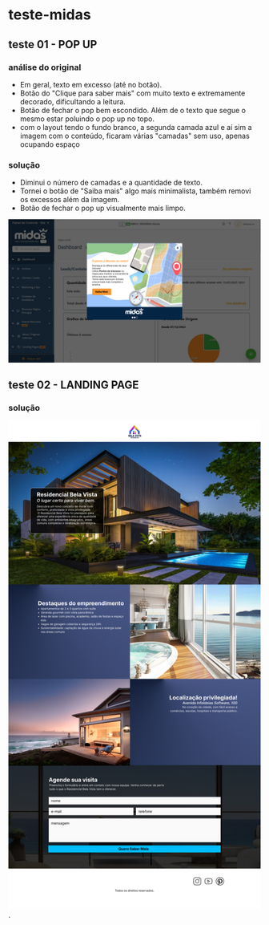 # teste-midas

## teste 01 - POP UP
### análise do original
- Em geral, texto em excesso (até no botão).
- Botão do "Clique para saber mais" com muito texto e extremamente decorado, dificultando a leitura.
- Botão de fechar o pop bem escondido. Além de o texto que segue o mesmo estar poluindo o pop up no topo.
- com o layout tendo o fundo branco, a segunda camada azul e aí sim a imagem com o conteúdo, ficaram várias "camadas" sem uso, apenas ocupando espaço

### solução
- Diminui o número de camadas e a quantidade de texto.
- Tornei o botão de "Saiba mais" algo mais minimalista, também removi os excessos além da imagem.
- Botão de fechar o pop up visualmente mais limpo.
  
![Solução do Exercício 01](exe_01.png)


## teste 02 - LANDING PAGE
### solução

![Solução do Exercício 02](exe_02.png).
